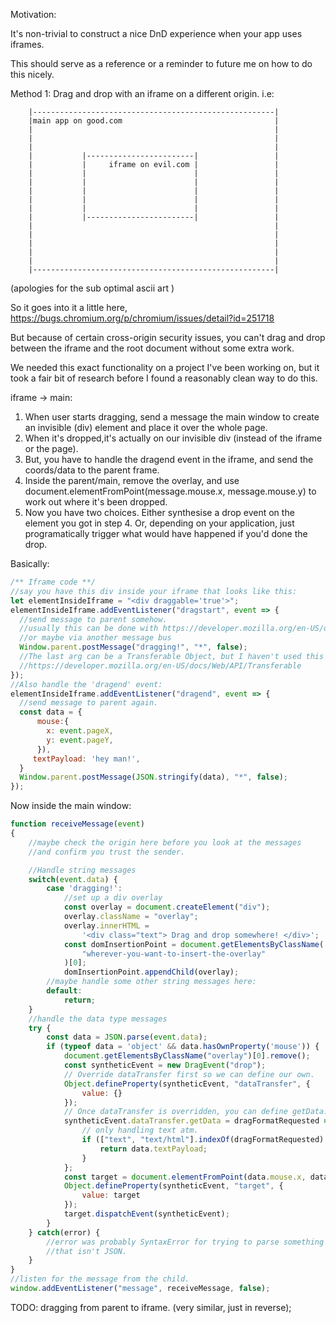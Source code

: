 Motivation:

It's non-trivial to construct a nice DnD experience when your app uses iframes.

This should serve as a reference or a reminder to future me on how to do this nicely.

Method 1: Drag and drop with an iframe on a different origin. i.e:

        |------------------------------------------------------|
        |main app on good.com                                  |
        |                                                      |
        |                                                      |
        |                                                      |
        |           |------------------------|                 |
        |           |     iframe on evil.com |                 |
        |           |                        |                 |
        |           |                        |                 |
        |           |                        |                 |
        |           |                        |                 |
        |           |                        |                 |
        |           |------------------------|                 |
        |                                                      |
        |                                                      |
        |                                                      |
        |                                                      |
        |                                                      |
        |------------------------------------------------------|

(apologies for the sub optimal ascii art )

So it goes into it a little here, https://bugs.chromium.org/p/chromium/issues/detail?id=251718

But because of certain cross-origin security issues, you can't drag and drop between the iframe
and the root document without some extra work.

We needed this exact functionality on a project I've been working on, but it took a fair bit of research
before I found a reasonably clean way to do this.

iframe -> main:

1. When user starts dragging, send a message the main window to create an invisible (div) element
   and place it over the whole page.
2. When it's dropped,it's actually on our invisible div (instead of the iframe or the page).
3. But, you have to handle the dragend event in the iframe, and send the coords/data to the parent frame.
4. Inside the parent/main, remove the overlay, and use document.elementFromPoint(message.mouse.x, message.mouse.y)
   to work out where it's been dropped.
5. Now you have two choices. Either synthesise a drop event on the element you got in step 4. Or,
   depending on your application, just programatically trigger what would have happened if you'd done the drop.

Basically:

```js
/** Iframe code **/
//say you have this div inside your iframe that looks like this:
let elementInsideIframe = "<div draggable='true'>";
elementInsideIframe.addEventListener("dragstart", event => {
  //send message to parent somehow.
  //usually this can be done with https://developer.mozilla.org/en-US/docs/Web/API/Window/postMessage
  //or maybe via another message bus
  Window.parent.postMessage("dragging!", "*", false);
  //The last arg can be a Transferable Object, but I haven't used this before.
  //https://developer.mozilla.org/en-US/docs/Web/API/Transferable
});
//Also handle the 'dragend' event:
elementInsideIframe.addEventListener("dragend", event => {
  //send message to parent again.
  const data = {
      mouse:{
        x: event.pageX,
        y: event.pageY,
      }),
     textPayload: 'hey man!',
  }
  Window.parent.postMessage(JSON.stringify(data), "*", false);
});
```

Now inside the main window:

```js
function receiveMessage(event)
{
    //maybe check the origin here before you look at the messages
    //and confirm you trust the sender.

    //Handle string messages
    switch(event.data) {
        case 'dragging!':
            //set up a div overlay
            const overlay = document.createElement("div");
            overlay.className = "overlay";
            overlay.innerHTML =
                '<div class="text"> Drag and drop somewhere! </div>';
            const domInsertionPoint = document.getElementsByClassName(
                "wherever-you-want-to-insert-the-overlay"
            )[0];
            domInsertionPoint.appendChild(overlay);
        //maybe handle some other string messages here:
        default:
            return;
    }
    //handle the data type messages
    try {
        const data = JSON.parse(event.data);
        if (typeof data = 'object' && data.hasOwnProperty('mouse')) {
            document.getElementsByClassName("overlay")[0].remove();
            const syntheticEvent = new DragEvent("drop");
            // Override dataTransfer first so we can define our own.
            Object.defineProperty(syntheticEvent, "dataTransfer", {
                value: {}
            });
            // Once dataTransfer is overridden, you can define getData.
            syntheticEvent.dataTransfer.getData = dragFormatRequested => {
                // only handling text atm.
                if (["text", "text/html"].indexOf(dragFormatRequested) > -1) {
                    return data.textPayload;
                }
            };
            const target = document.elementFromPoint(data.mouse.x, data.mouse.y)
            Object.defineProperty(syntheticEvent, "target", {
                value: target
            });
            target.dispatchEvent(syntheticEvent);
        }
    } catch(error) {
        //error was probably SyntaxError for trying to parse something
        //that isn't JSON.
    }
}
//listen for the message from the child.
window.addEventListener("message", receiveMessage, false);
```

TODO: dragging from parent to iframe. (very similar, just in reverse);
